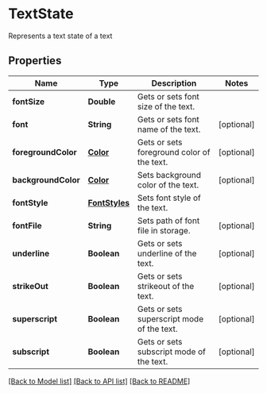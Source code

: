 ﻿
# TextState
Represents a text state of a text

## Properties
Name | Type | Description | Notes
------------ | ------------- | ------------- | -------------
**fontSize** | **Double** | Gets or sets font size of the text. | 
**font** | **String** | Gets or sets font name of the text. | [optional]
**foregroundColor** | [**Color**](Color.md) | Gets or sets foreground color of the text. | [optional]
**backgroundColor** | [**Color**](Color.md) | Sets background color of the text. | [optional]
**fontStyle** | [**FontStyles**](FontStyles.md) | Sets font style of the text. | 
**fontFile** | **String** | Sets path of font file in storage. | [optional]
**underline** | **Boolean** | Gets or sets underline of the text. | [optional]
**strikeOut** | **Boolean** | Gets or sets strikeout of the text. | [optional]
**superscript** | **Boolean** | Gets or sets superscript mode of the text. | [optional]
**subscript** | **Boolean** | Gets or sets subscript mode of the text. | [optional]


[[Back to Model list]](../README.md#documentation-for-models) [[Back to API list]](../README.md#documentation-for-api-endpoints) [[Back to README]](../README.md)



